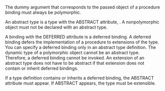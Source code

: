 The dummy argument that corresponds to the passed object of a procedure binding must always be polymorphic.

An abstract type is a type with the ABSTRACT attribute, . A nonpolymorphic object must not be declared with an abstract type.

A binding with the DEFERRED attribute is a deferred binding. A deferred binding defers the implementation of a procedure to extensions of the type. You can specify a deferred binding only in an abstract type definition. The dynamic type of a polymorphic object cannot be an abstract type. Therefore, a deferred binding cannot be invoked. An extension of an abstract type does not have to be abstract if that extension does not contain or inherit deferred bindings.

If a type definition contains or inherits a deferred binding, the ABSTRACT attribute must appear. If ABSTRACT appears, the type must be extensible.
